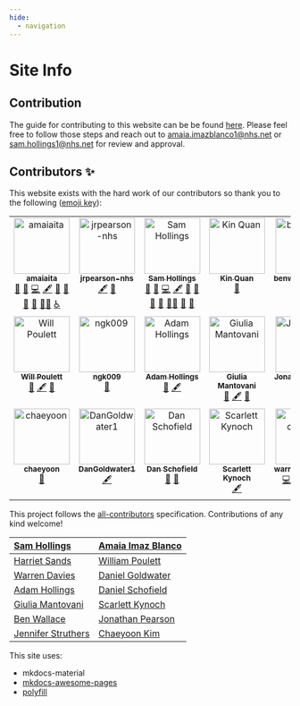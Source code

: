 ```yaml
---
hide:
  - navigation
---
```


# Site Info

## Contribution
The guide for contributing to this website can be be found [here](https://github.com/nhsengland/datascience/blob/main/CONTRIBUTE.md). Please feel free to follow those steps and reach out to [amaia.imazblanco1@nhs.net](mailto:amaia.imazblanco1@nhs.net) or [sam.hollings1@nhs.net](mailto:sam.hollings1@nhs.net) for review and approval. 

## Contributors ✨

This website exists with the hard work of our contributors so thank you to the following ([emoji key](https://allcontributors.org/docs/en/emoji-key)):

<!-- ALL-CONTRIBUTORS-LIST:START - Do not remove or modify this section -->
<!-- prettier-ignore-start -->
<!-- markdownlint-disable -->
<table>
  <tbody>
    <tr>
      <td align="center" valign="top" width="14.28%"><a href="https://github.com/amaiaita"><img src="https://avatars.githubusercontent.com/u/114224821?v=4?s=100" width="100px;" alt="amaiaita"/><br /><sub><b>amaiaita</b></sub></a><br /><a href="https://github.com/nhsengland/datascience/issues?q=author%3Aamaiaita" title="Bug reports">🐛</a> <a href="#blog-amaiaita" title="Blogposts">📝</a> <a href="https://github.com/nhsengland/datascience/commits?author=amaiaita" title="Code">💻</a> <a href="#content-amaiaita" title="Content">🖋</a> <a href="#design-amaiaita" title="Design">🎨</a> <a href="#maintenance-amaiaita" title="Maintenance">🚧</a> <a href="#promotion-amaiaita" title="Promotion">📣</a> <a href="https://github.com/nhsengland/datascience/pulls?q=is%3Apr+reviewed-by%3Aamaiaita" title="Reviewed Pull Requests">👀</a> <a href="#mentoring-amaiaita" title="Mentoring">🧑‍🏫</a> <a href="#a11y-amaiaita" title="Accessibility">️️️️♿️</a></td>
      <td align="center" valign="top" width="14.28%"><a href="https://github.com/jrpearson-nhs"><img src="https://avatars.githubusercontent.com/u/114092613?v=4?s=100" width="100px;" alt="jrpearson-nhs"/><br /><sub><b>jrpearson-nhs</b></sub></a><br /><a href="#content-jrpearson-nhs" title="Content">🖋</a> <a href="#maintenance-jrpearson-nhs" title="Maintenance">🚧</a></td>
      <td align="center" valign="top" width="14.28%"><a href="https://www.linkedin.com/in/samhollings/"><img src="https://avatars.githubusercontent.com/u/52575338?v=4?s=100" width="100px;" alt="Sam Hollings"/><br /><sub><b>Sam Hollings</b></sub></a><br /><a href="https://github.com/nhsengland/datascience/issues?q=author%3ASamHollings" title="Bug reports">🐛</a> <a href="#blog-SamHollings" title="Blogposts">📝</a> <a href="https://github.com/nhsengland/datascience/commits?author=SamHollings" title="Code">💻</a> <a href="#content-SamHollings" title="Content">🖋</a> <a href="https://github.com/nhsengland/datascience/commits?author=SamHollings" title="Documentation">📖</a> <a href="#design-SamHollings" title="Design">🎨</a> <a href="#ideas-SamHollings" title="Ideas, Planning, & Feedback">🤔</a> <a href="#maintenance-SamHollings" title="Maintenance">🚧</a> <a href="#mentoring-SamHollings" title="Mentoring">🧑‍🏫</a> <a href="#promotion-SamHollings" title="Promotion">📣</a> <a href="https://github.com/nhsengland/datascience/pulls?q=is%3Apr+reviewed-by%3ASamHollings" title="Reviewed Pull Requests">👀</a></td>
      <td align="center" valign="top" width="14.28%"><a href="http://www.linkedin.com/in/kin-quan/"><img src="https://avatars.githubusercontent.com/u/9269705?v=4?s=100" width="100px;" alt="Kin Quan"/><br /><sub><b>Kin Quan</b></sub></a><br /><a href="https://github.com/nhsengland/datascience/issues?q=author%3Aquan14" title="Bug reports">🐛</a></td>
      <td align="center" valign="top" width="14.28%"><a href="https://github.com/benwallace2nhs"><img src="https://avatars.githubusercontent.com/u/159021379?v=4?s=100" width="100px;" alt="benwallace2nhs"/><br /><sub><b>benwallace2nhs</b></sub></a><br /><a href="#content-benwallace2nhs" title="Content">🖋</a></td>
      <td align="center" valign="top" width="14.28%"><a href="https://github.com/jenniferstruthers1-nhs"><img src="https://avatars.githubusercontent.com/u/131376827?v=4?s=100" width="100px;" alt="jenniferstruthers1-nhs"/><br /><sub><b>jenniferstruthers1-nhs</b></sub></a><br /><a href="#ideas-jenniferstruthers1-nhs" title="Ideas, Planning, & Feedback">🤔</a> <a href="https://github.com/nhsengland/datascience/commits?author=jenniferstruthers1-nhs" title="Code">💻</a> <a href="#content-jenniferstruthers1-nhs" title="Content">🖋</a></td>
      <td align="center" valign="top" width="14.28%"><a href="https://github.com/amelianoonan1-nhs"><img src="https://avatars.githubusercontent.com/u/110029556?v=4?s=100" width="100px;" alt="amelianoonan1-nhs"/><br /><sub><b>amelianoonan1-nhs</b></sub></a><br /><a href="#content-amelianoonan1-nhs" title="Content">🖋</a> <a href="https://github.com/nhsengland/datascience/pulls?q=is%3Apr+reviewed-by%3Aamelianoonan1-nhs" title="Reviewed Pull Requests">👀</a></td>
    </tr>
    <tr>
      <td align="center" valign="top" width="14.28%"><a href="https://github.com/willpoulett"><img src="https://avatars.githubusercontent.com/u/114357288?v=4?s=100" width="100px;" alt="Will Poulett"/><br /><sub><b>Will Poulett</b></sub></a><br /><a href="#blog-willpoulett" title="Blogposts">📝</a> <a href="#content-willpoulett" title="Content">🖋</a> <a href="https://github.com/nhsengland/datascience/pulls?q=is%3Apr+reviewed-by%3Awillpoulett" title="Reviewed Pull Requests">👀</a></td>
      <td align="center" valign="top" width="14.28%"><a href="https://github.com/ngk009"><img src="https://avatars.githubusercontent.com/u/10488509?v=4?s=100" width="100px;" alt="ngk009"/><br /><sub><b>ngk009</b></sub></a><br /><a href="https://github.com/nhsengland/datascience/pulls?q=is%3Apr+reviewed-by%3Angk009" title="Reviewed Pull Requests">👀</a></td>
      <td align="center" valign="top" width="14.28%"><a href="https://github.com/AdamHollings"><img src="https://avatars.githubusercontent.com/u/119732210?v=4?s=100" width="100px;" alt="Adam Hollings"/><br /><sub><b>Adam Hollings</b></sub></a><br /><a href="https://github.com/nhsengland/datascience/pulls?q=is%3Apr+reviewed-by%3AAdamHollings" title="Reviewed Pull Requests">👀</a> <a href="#content-AdamHollings" title="Content">🖋</a></td>
      <td align="center" valign="top" width="14.28%"><a href="https://github.com/GiuliaMantovani1"><img src="https://avatars.githubusercontent.com/u/101339382?v=4?s=100" width="100px;" alt="Giulia Mantovani"/><br /><sub><b>Giulia Mantovani</b></sub></a><br /><a href="https://github.com/nhsengland/datascience/pulls?q=is%3Apr+reviewed-by%3AGiuliaMantovani1" title="Reviewed Pull Requests">👀</a> <a href="#content-GiuliaMantovani1" title="Content">🖋</a> <a href="#ideas-GiuliaMantovani1" title="Ideas, Planning, & Feedback">🤔</a></td>
      <td align="center" valign="top" width="14.28%"><a href="https://github.com/JonathanLaidler"><img src="https://avatars.githubusercontent.com/u/81759821?v=4?s=100" width="100px;" alt="JonathanLaidler"/><br /><sub><b>JonathanLaidler</b></sub></a><br /><a href="https://github.com/nhsengland/datascience/pulls?q=is%3Apr+reviewed-by%3AJonathanLaidler" title="Reviewed Pull Requests">👀</a> <a href="#content-JonathanLaidler" title="Content">🖋</a></td>
      <td align="center" valign="top" width="14.28%"><a href="https://github.com/harrietrs"><img src="https://avatars.githubusercontent.com/u/28767009?v=4?s=100" width="100px;" alt="Harriet Sands"/><br /><sub><b>Harriet Sands</b></sub></a><br /><a href="#content-harrietrs" title="Content">🖋</a> <a href="#maintenance-harrietrs" title="Maintenance">🚧</a> <a href="https://github.com/nhsengland/datascience/pulls?q=is%3Apr+reviewed-by%3Aharrietrs" title="Reviewed Pull Requests">👀</a></td>
      <td align="center" valign="top" width="14.28%"><a href="https://github.com/mtaylor57"><img src="https://avatars.githubusercontent.com/u/114294589?v=4?s=100" width="100px;" alt="mtaylor57"/><br /><sub><b>mtaylor57</b></sub></a><br /><a href="#maintenance-mtaylor57" title="Maintenance">🚧</a> <a href="#content-mtaylor57" title="Content">🖋</a></td>
    </tr>
    <tr>
      <td align="center" valign="top" width="14.28%"><a href="https://github.com/ChaeyoonKimNHSE"><img src="https://avatars.githubusercontent.com/u/109806924?v=4?s=100" width="100px;" alt="chaeyoon"/><br /><sub><b>chaeyoon</b></sub></a><br /><a href="https://github.com/nhsengland/datascience/issues?q=author%3AChaeyoonKimNHSE" title="Bug reports">🐛</a></td>
      <td align="center" valign="top" width="14.28%"><a href="https://github.com/DanGoldwater1"><img src="https://avatars.githubusercontent.com/u/100152081?v=4?s=100" width="100px;" alt="DanGoldwater1"/><br /><sub><b>DanGoldwater1</b></sub></a><br /><a href="#content-DanGoldwater1" title="Content">🖋</a></td>
      <td align="center" valign="top" width="14.28%"><a href="https://github.com/danjscho"><img src="https://avatars.githubusercontent.com/u/67116171?v=4?s=100" width="100px;" alt="Dan Schofield"/><br /><sub><b>Dan Schofield</b></sub></a><br /><a href="#blog-danjscho" title="Blogposts">📝</a> <a href="https://github.com/nhsengland/datascience/issues?q=author%3Adanjscho" title="Bug reports">🐛</a></td>
      <td align="center" valign="top" width="14.28%"><a href="https://github.com/scarlett-k-nhs"><img src="https://avatars.githubusercontent.com/u/114353573?v=4?s=100" width="100px;" alt="Scarlett Kynoch"/><br /><sub><b>Scarlett Kynoch</b></sub></a><br /><a href="#content-scarlett-k-nhs" title="Content">🖋</a></td>
      <td align="center" valign="top" width="14.28%"><a href="https://github.com/warren-davies4"><img src="https://avatars.githubusercontent.com/u/112185584?v=4?s=100" width="100px;" alt="warren-davies4"/><br /><sub><b>warren-davies4</b></sub></a><br /><a href="https://github.com/nhsengland/datascience/commits?author=warren-davies4" title="Code">💻</a> <a href="#design-warren-davies4" title="Design">🎨</a> <a href="https://github.com/nhsengland/datascience/issues?q=author%3Awarren-davies4" title="Bug reports">🐛</a> <a href="#a11y-warren-davies4" title="Accessibility">️️️️♿️</a> <a href="https://github.com/nhsengland/datascience/pulls?q=is%3Apr+reviewed-by%3Awarren-davies4" title="Reviewed Pull Requests">👀</a></td>
    </tr>
  </tbody>
</table>

<!-- markdownlint-restore -->
<!-- prettier-ignore-end -->

<!-- ALL-CONTRIBUTORS-LIST:END -->

This project follows the [all-contributors](https://github.com/all-contributors/all-contributors) specification. Contributions of any kind welcome!

|[Sam Hollings](https://github.com/SamHollings) | [Amaia Imaz Blanco](https://github.com/amaiaita) |
| :---------------------------------------------| :------------------------------------------------|
| [Harriet Sands](https://github.com/harrietrs)| [William Poulett](https://github.com/willpoulett) |
|[Warren Davies](https://github.com/warren-davies4) | [Daniel Goldwater](https://github.com/DanGoldwater1) |
| [Adam Hollings](https://github.com/AdamHollings)| [Daniel Schofield](https://github.com/danjscho) |
| [Giulia Mantovani](https://github.com/GiuliaMantovani1) | [Scarlett Kynoch](https://github.com/scarlett-k-nhs) |
| [Ben Wallace](https://github.com/benWallace57) | [Jonathan Pearson](https://github.com/jrpearson-nhs) |
| [Jennifer Struthers](https://github.com/jenniferstruthers1-nhs) | [Chaeyoon Kim](https://github.com/ChaeyoonKimNHSE) |

This site uses:

- mkdocs-material
- [mkdocs-awesome-pages](https://github.com/lukasgeiter/mkdocs-awesome-pages-plugin)
- [polyfill](https://polyfill.io/v3/polyfill.min.js?features=es6)
